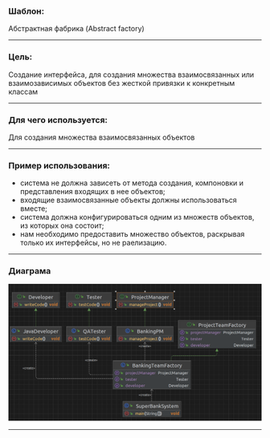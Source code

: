 ### Шаблон:

Абстрактная фабрика (Abstract factory)

----------------------------------------------------------------------------------------------------------------------
### Цель:

Создание интерфейса, для создания множества взаимосвязанных или взаимозависимых объектов без жесткой привязки к
конкретным классам

----------------------------------------------------------------------------------------------------------------------
### Для чего используется:

Для создания множества взаимосвязанных объектов

----------------------------------------------------------------------------------------------------------------------
### Пример использования:

- система не должна зависеть от метода создания, компоновки и представления входящих в нее объектов;
- входящие взаимосвязанные объекты должны использоваться вместе;
- система должна конфигурироваться одним из множеств объектов, из которых она состоит;
- нам необходимо предоставить множество объектов, раскрывая только их интерфейсы, но не раелизацию.

----------------------------------------------------------------------------------------------------------------------
### Диаграма

![diagram.png](diagram.png)

----------------------------------------------------------------------------------------------------------------------